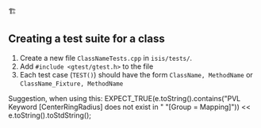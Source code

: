 :building_construction:

## Creating a test suite for a class
1. Create a new file `ClassNameTests.cpp` in `isis/tests/`.
  1. Add `#include <gtest/gtest.h>` to the file
1. Each test case (`TEST()`) should have the form `ClassName, MethodName` or `ClassName_Fixture, MethodName`

Suggestion, when using this:
   EXPECT_TRUE(e.toString().contains("PVL Keyword [CenterRingRadius] does not exist in "
                                      "[Group = Mapping]")) << e.toString().toStdString();